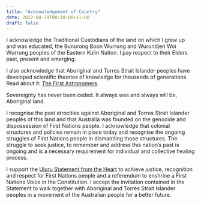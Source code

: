 ```yaml
---
title: "Acknowledgement of Country"
date: 2022-04-19T00:10:00+11:00
draft: false
---
```


I acknowledge the Traditional Custodians of the land on which I grew up and was educated, the Bunurong Boon Wurrung and Wurundjeri Woi Wurrung peoples of the Eastern Kulin Nation. I pay respect to their Elders past, present and emerging.

I also acknowledge that Aboriginal and Torres Strait Islander peoples have developed scientific theories of knowledge for thousands of generations. Read about it: [The First Astronomers](https://www.thefirstastronomers.com/).

Sovereignty has never been ceded. It always was and always will be, Aboriginal land.

I recognise the past atrocities against Aboriginal and Torres Strait Islander peoples of this land and that Australia was founded on the genocide and dispossession of First Nations people. I acknowledge that colonial structures and policies remain in place today and recognise the ongoing struggles of First Nations people in dismantling those structures. The struggle to seek justice, to remember and address this nation’s past is ongoing and is a necessary requirement for individual and collective healing process.

I support the [Uluru Statement from the Heart](https://ulurustatement.org/) to achieve justice, recognition and respect for First Nations people and a referendum to enshrine a First Nations Voice in the Constitution. I accept the invitation contained in the Statement to walk together with Aboriginal and Torres Strait Islander peoples in a movement of the Australian people for a better future.